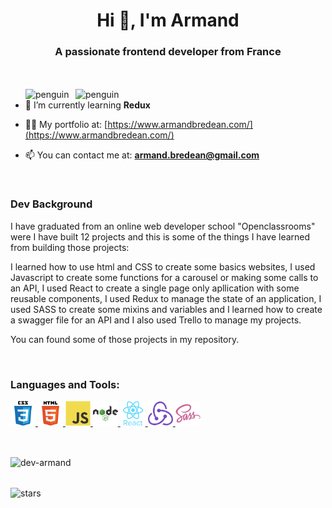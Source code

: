 

<h1 align="center">Hi 👋, I'm Armand</h1>
<h3 align="center">A passionate frontend developer from France</h3>
<br>
<br>
<img align="right" alt="penguin" width="400" margin-left="1rem" 
  src="https://media4.giphy.com/media/v1.Y2lkPTc5MGI3NjExeWU0MW5tMzYzcXZvdnAybzJ4Y3JxeGpnNHFlbTlxN2kya3JnanNlNSZlcD12MV9pbnRlcm5hbF9naWZfYnlfaWQmY3Q9Zw/QDjpIL6oNCVZ4qzGs7/giphy.gif">
<img align="right" alt="penguin" width="80" margin-left="1rem" 
  src="https://i.imgur.com/j4vfHXp.png">


- 🌱 I’m currently learning **Redux**

- 👨‍💻 My portfolio at: [https://www.armandbredean.com/](https://www.armandbredean.com/)

- 📫 You can contact me at: **armand.bredean@gmail.com**
<br>
<h3 align="left">Dev Background</h3>
<p align="left">
  I have graduated from an online web developer school "Openclassrooms" were I have built 12 projects
   and this is some of the things I have learned from building those projects:
</p>
<p align="left">
I learned how to use html and CSS to create some basics websites, I used Javascript to create some functions for a carousel or making some calls to an API, I used React to create a single page only apllication with some reusable components, I used Redux to manage the state of an application, I used SASS to create some mixins and variables and I learned how to create a swagger file for an API and I also used Trello to manage my projects.
</p>
<p align="left">
You can found some of those projects in my repository.
</p>
<br>
<h3 align="left">Languages and Tools:</h3>
<p align="left"> <a href="https://www.w3schools.com/css/" target="_blank" rel="noreferrer"> <img src="https://raw.githubusercontent.com/devicons/devicon/master/icons/css3/css3-original-wordmark.svg" alt="css3" width="40" height="40"/> </a> <a href="https://www.w3.org/html/" target="_blank" rel="noreferrer"> <img src="https://raw.githubusercontent.com/devicons/devicon/master/icons/html5/html5-original-wordmark.svg" alt="html5" width="40" height="40"/> </a> <a href="https://developer.mozilla.org/en-US/docs/Web/JavaScript" target="_blank" rel="noreferrer"> <img src="https://raw.githubusercontent.com/devicons/devicon/master/icons/javascript/javascript-original.svg" alt="javascript" width="40" height="40"/> </a> <a href="https://nodejs.org" target="_blank" rel="noreferrer"> <img src="https://raw.githubusercontent.com/devicons/devicon/master/icons/nodejs/nodejs-original-wordmark.svg" alt="nodejs" width="40" height="40"/> </a> <a href="https://reactjs.org/" target="_blank" rel="noreferrer"> <img src="https://raw.githubusercontent.com/devicons/devicon/master/icons/react/react-original-wordmark.svg" alt="react" width="40" height="40"/> </a> <a href="https://redux.js.org" target="_blank" rel="noreferrer"> <img src="https://raw.githubusercontent.com/devicons/devicon/master/icons/redux/redux-original.svg" alt="redux" width="40" height="40"/> </a> <a href="https://sass-lang.com" target="_blank" rel="noreferrer"> <img src="https://raw.githubusercontent.com/devicons/devicon/master/icons/sass/sass-original.svg" alt="sass" width="40" height="40"/> </a> </p>
<br>
<p><img align="center" src="https://github-readme-stats.vercel.app/api/top-langs?username=dev-armand&show_icons=true&locale=en&layout=compact" alt="dev-armand" /></p>
<br>
<img align="center" alt="stars" width="1000" src="https://i.pinimg.com/originals/4b/e2/6f/4be26f78403b18f152f648c6ce4553bc.gif">
